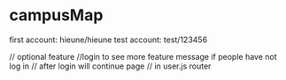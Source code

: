 # campusMap

first account: hieune/hieune
test account: test/123456

// optional feature
//login to see more feature message if people have not log in
// after login will continue page // in user.js router
